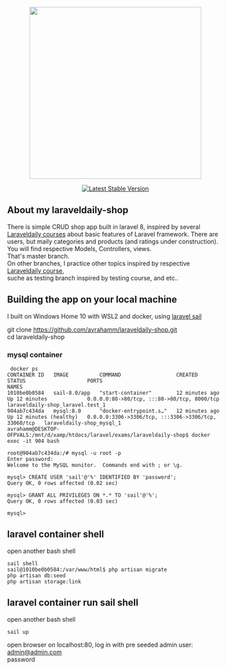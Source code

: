 <p align="center"><a href="https://laravel.com" target="_blank"><img src="https://raw.githubusercontent.com/laravel/art/master/logo-lockup/5%20SVG/2%20CMYK/1%20Full%20Color/laravel-logolockup-cmyk-red.svg" width="400"></a></p>

<p align="center">
<a href="https://packagist.org/packages/laravel/framework"><img src="https://img.shields.io/packagist/v/laravel/framework" alt="Latest Stable Version"></a>
</p>

## About my laraveldaily-shop

There is simple CRUD shop app built in laravel 8, inspired by several [Laraveldaily courses](https://laraveldaily.teachable.com/courses/ ) about basic features of Laravel framework. There are users, but maily categories and products (and ratings under construction). <br/>
You will find respective Models, Controllers, views. <br/>
That's master branch. <br/>
On other branches, I practice other topics inspired by respective [Laraveldaily course](https://laraveldaily.teachable.com/courses/ ), <br/>
suche as testing branch inspired by testing course, and etc.. 

## Building the app on your local machine
I built on Windows Home 10 with WSL2 and docker, using  [laravel sail](https://laravel.com/docs/8.x/sail ) <br/>

git clone https://github.com/avrahamm/laraveldaily-shop.git </br>
cd laraveldaily-shop

### mysql container
```
 docker ps
CONTAINER ID   IMAGE          COMMAND                  CREATED          STATUS                    PORTS                                                  NAMES
1010be0b0584   sail-8.0/app   "start-container"        12 minutes ago   Up 12 minutes             0.0.0.0:80->80/tcp, :::80->80/tcp, 8000/tcp            laraveldaily-shop_laravel.test_1
904ab7c434da   mysql:8.0      "docker-entrypoint.s…"   12 minutes ago   Up 12 minutes (healthy)   0.0.0.0:3306->3306/tcp, :::3306->3306/tcp, 33060/tcp   laraveldaily-shop_mysql_1
avrahamm@DESKTOP-OFPVALS:/mnt/d/xamp/htdocs/laravel/exams/laraveldaily-shop$ docker exec -it 904 bash

root@904ab7c434da:/# mysql -u root -p
Enter password:
Welcome to the MySQL monitor.  Commands end with ; or \g.

mysql> CREATE USER 'sail'@'%' IDENTIFIED BY 'password';
Query OK, 0 rows affected (0.02 sec)

mysql> GRANT ALL PRIVILEGES ON *.* TO 'sail'@'%';
Query OK, 0 rows affected (0.03 sec)

mysql>
```
## laravel container shell
open another bash shell
```
sail shell
sail@1010be0b0584:/var/www/html$ php artisan migrate
php artisan db:seed
php artisan storage:link
```
## laravel container run sail shell
open another bash shell
```
sail up
```
open browser on localhost:80, log in with pre seeded admin user: <br/>
admin@admin.com <br/>
password <br/>


